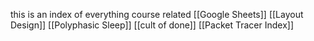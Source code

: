this is an index of everything course related
[[Google Sheets]]
[[Layout Design]]
[[Polyphasic Sleep]]
[[cult of done]]
[[Packet Tracer Index]]